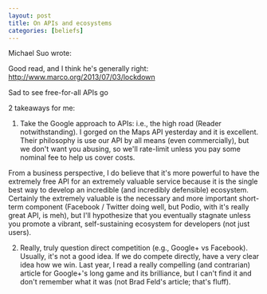 ```yaml
---
layout: post
title: On APIs and ecosystems
categories: [beliefs]
---
```


Michael Suo wrote:

Good read, and I think he's generally right: http://www.marco.org/2013/07/03/lockdown

Sad to see free-for-all APIs go

2 takeaways for me:

1) Take the Google approach to APIs: i.e., the high road (Reader notwithstanding). I gorged on the Maps API yesterday and it is excellent. Their philosophy is use our API by all means (even commercially), but we don't want you abusing, so we'll rate-limit unless you pay some nominal fee to help us cover costs.

From a business perspective, I do believe that it's more powerful to have the extremely free API for an extremely valuable service because it is the single best way to develop an incredible (and incredibly defensible) ecosystem. Certainly the extremely valuable is the necessary and more important short-term component (Facebook / Twitter doing well, but Podio, with it's really great API, is meh), but I'll hypothesize that you eventually stagnate unless you promote a vibrant, self-sustaining ecosystem for developers (not just users).

2) Really, truly question direct competition (e.g., Google+ vs Facebook). Usually, it's not a good idea. If we do compete directly, have a very clear idea how we win. Last year, I read a really compelling (and contrarian) article for Google+'s long game and its brilliance, but I can't find it and don't remember what it was (not Brad Feld's article; that's fluff).